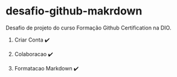 # desafio-github-makrdown
Desafio de projeto do curso Formação Github Certification na DIO.

1. Criar Conta ✔️

2. Colaboracao ✔️

3. Formatacao Markdown ✔️

